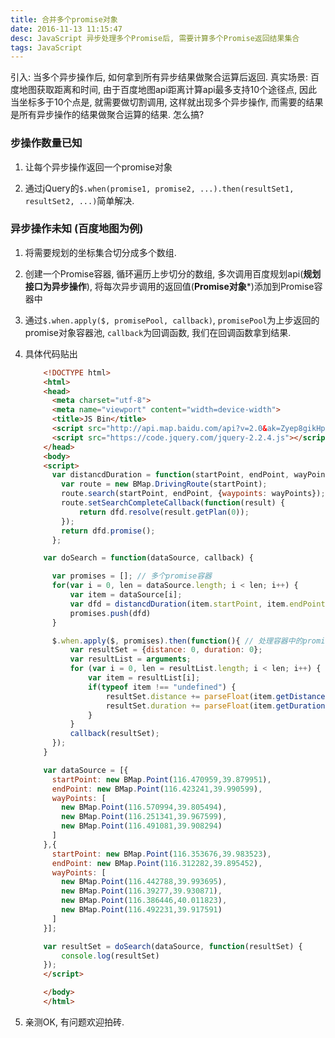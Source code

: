 ```yaml
---
title: 合并多个promise对象
date: 2016-11-13 11:15:47
desc: JavaScript 异步处理多个Promise后, 需要计算多个Promise返回结果集合
tags: JavaScript
---
```


引入: 当多个异步操作后, 如何拿到所有异步结果做聚合运算后返回.
真实场景: 百度地图获取距离和时间, 由于百度地图api距离计算api最多支持10个途径点, 因此当坐标多于10个点是, 就需要做切割调用, 这样就出现多个异步操作, 而需要的结果是所有异步操作的结果做聚合运算的结果. 怎么搞?


<!-- more -->

### 步操作数量已知

1. 让每个异步操作返回一个promise对象

2. 通过jQuery的`$.when(promise1, promise2, ...).then(resultSet1, resultSet2, ...)`简单解决.


### 异步操作未知 (百度地图为例)

1. 将需要规划的坐标集合切分成多个数组.

2. 创建一个Promise容器, 循环遍历上步切分的数组, 多次调用百度规划api(**规划接口为异步操作**), 将每次异步调用的返回值(**Promise对象***)添加到Promise容器中

3. 通过`$.when.apply($, promisePool, callback)`, `promisePool`为上步返回的promise对象容器池, `callback`为回调函数, 我们在回调函数拿到结果.


4. 具体代码贴出

    ```html
        <!DOCTYPE html>
        <html>
        <head>
          <meta charset="utf-8">
          <meta name="viewport" content="width=device-width">
          <title>JS Bin</title>
          <script src="http://api.map.baidu.com/api?v=2.0&ak=Zyep8gikHp8WokQ2qD1vtyONsfZXxEHR" type="text/javascript"></script>
          <script src="https://code.jquery.com/jquery-2.2.4.js"></script>
        </head>
        <body>
        <script>
          var distancdDuration = function(startPoint, endPoint, wayPoints, dfd){
            var route = new BMap.DrivingRoute(startPoint);
            route.search(startPoint, endPoint, {waypoints: wayPoints});
            route.setSearchCompleteCallback(function(result) {
                return dfd.resolve(result.getPlan(0));
            });
            return dfd.promise();
          };

        var doSearch = function(dataSource, callback) {

          var promises = []; // 多个promise容器
          for(var i = 0, len = dataSource.length; i < len; i++) {
              var item = dataSource[i];
              var dfd = distancdDuration(item.startPoint, item.endPoint, item.wayPoints, $.Deferred());
              promises.push(dfd)
          }

          $.when.apply($, promises).then(function(){ // 处理容器中的promise
              var resultSet = {distance: 0, duration: 0};
              var resultList = arguments;
              for (var i = 0, len = resultList.length; i < len; i++) {
                  var item = resultList[i];
                  if(typeof item !== "undefined") {
                      resultSet.distance += parseFloat(item.getDistance(false));
                      resultSet.duration += parseFloat(item.getDuration(false));
                  }
              }
              callback(resultSet);
          });
        }

        var dataSource = [{
          startPoint: new BMap.Point(116.470959,39.879951),
          endPoint: new BMap.Point(116.423241,39.990599),
          wayPoints: [
            new BMap.Point(116.570994,39.805494),
            new BMap.Point(116.251341,39.967599),
            new BMap.Point(116.491081,39.908294)
          ]
        },{
          startPoint: new BMap.Point(116.353676,39.983523),
          endPoint: new BMap.Point(116.312282,39.895452),
          wayPoints: [
            new BMap.Point(116.442788,39.993695),
            new BMap.Point(116.39277,39.930871),
            new BMap.Point(116.386446,40.011823),
            new BMap.Point(116.492231,39.917591)
          ]
        }];

        var resultSet = doSearch(dataSource, function(resultSet) {
            console.log(resultSet)
        });
        </script>

        </body>
        </html>

    ```

5. 亲测OK, 有问题欢迎拍砖.

